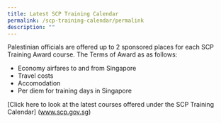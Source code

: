 ```yaml
---
title: Latest SCP Training Calendar
permalink: /scp-training-calendar/permalink
description: ""
---
```

Palestinian officials are offered up to 2 sponsored places for each SCP Training Award course. The Terms of Award as as follows:

* Economy airfares to and from Singapore
* Travel costs
* Accomodation 
* Per diem for training days in Singapore

[Click here to look at the latest courses offered under the SCP Training Calendar] (www.scp.gov.sg)